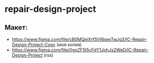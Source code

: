 # repair-design-project

## Макет:
- https://www.figma.com/file/cB0MQejXrfSVI6xesTwJg3/IC-Repair-Design-Project-Copy (моя копия)
- https://www.figma.com/file/0gnZF5I5cFdY1JohJs2WeD/IC-Repair-Design-Project (rss)
